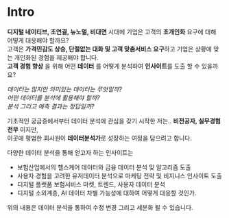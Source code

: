 # Intro
**디지털 네이티브, 초연결, 뉴노멀, 비대면** 시대에 기업은 고객의 **초개인화** 요구에 대해 어떻게 대응해야 할까요?      
고객은 **가격민감도 상승, 단절없는 대화 및 고객 맞춤서비스 요구**하고 기업은 상황에 맞는 개인화된 경험을 제공해야 합니다.      
**고객 경험 향상** 을 위해 어떤 **데이터** 를 어떻게 분석하여 **인사이트**를 도출 할 수 있을까요?      

*데이터는 많지만 의미있는 데이터는 무엇일까?*         
*어떤 데이터를 분석에 활용해야 할까?*             
*분석 그리고 예측 결과는 정답일까?*       

기초적인 궁금증에서부터 데이터 분석에 관심을 갖기 시작한 저는.. **비전공자, 실무경험 전무** 이지만,          
이곳에 평범한 회사원이 **데이터분석가**로 성장하는 여정을 담으려고 합니다.        

다양한 데이터 분석을 통해 얻고자 하는 인사이트는

* 보험산업에서의 헬스케어 데이터와 금융 데이터 분석 및 알고리즘 도출 
* 사용자 경험을 고려한 유저데이터 분석으로 마케팅 전략 및 비지니스 인사이트 도출
* 디지털 플랫폼 보험서비스 마켓, 트렌드, 사용자 데이터 분석
* 디지털 소외계층, AI 데이터 차별 가능성에 대하여 어떻게 대응할 것인가.      

위의 내용은 데이터 분석을 통하여 수정 변경 그리고 세분화 될 수 있습니다.       

